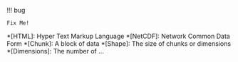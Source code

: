 !!! bug

    Fix Me!

*[HTML]: Hyper Text Markup Language
*[NetCDF]: Network Common Data Form
*[Chunk]: A block of data
*[Shape]: The size of chunks or dimensions
*[Dimensions]: The number of ...
